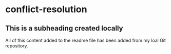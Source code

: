# conflict-resolution

## This is a subheading created locally

All of this content added to the readme file has been added from my loal Git repository.